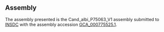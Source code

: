 

Assembly
--------

The assembly presented is the Cand\_albi\_P75063\_V1 assembly submitted
to [INSDC](http://www.insdc.org) with the assembly accession
[GCA\_000775525.1](http://www.ebi.ac.uk/ena/data/view/GCA_000775525.1).
